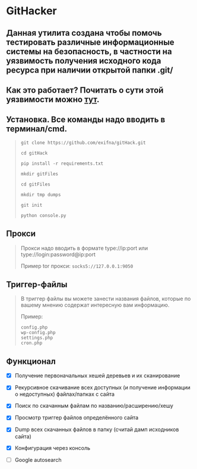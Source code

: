 # GitHacker

## Данная утилита создана чтобы помочь тестировать различные информационные системы на безопасность, в частности на уязвимость получения исходного кода ресурса при наличии открытой папки .git/

## Как это работает? Почитать о сути этой уязвимости можно [тут](https://medium.com/nuances-of-programming/%D0%BF%D1%80%D0%BE%D1%81%D1%82%D0%BE%D0%B9-%D1%81%D0%BF%D0%BE%D1%81%D0%BE%D0%B1-%D0%B2%D0%B7%D0%BB%D0%BE%D0%BC%D0%B0-%D1%81%D0%B0%D0%B9%D1%82%D0%B0-%D0%B4%D0%BB%D1%8F-%D0%BF%D0%BE%D0%BB%D1%83%D1%87%D0%B5%D0%BD%D0%B8%D1%8F-%D0%B5%D0%B3%D0%BE-git-%D0%B4%D0%B0%D0%BD%D0%BD%D1%8B%D1%85-5beed20619ee).

## Установка. Все команды надо вводить в терминал/cmd.

> `git clone https://github.com/exifna/gitHack.git`
> 
> `cd gitHack`
> 
> `pip install -r requirements.txt`
> 
> `mkdir gitFiles`
> 
> `cd gitFiles`
> 
> `mkdir tmp dumps`
> 
> `git init`
> 
> `python console.py`

## Прокси

> Прокси надо вводить в формате type://ip:port или type://login:password@ip:port
> 
> Пример tor прокси: `socks5://127.0.0.1:9050`

## Триггер-файлы
> В триггер файлы вы можете занести названия файлов, которые по вашему мнению содержат интересную вам информацию.
> 
> Пример:
> ```
> config.php
> wp-config.php
> settings.php
> cron.php 
> ```


## Функционал
- [x] Получение первоначальных хешей деревьев и их сканирование
- [x] Рекурсивное скачивание всех доступных (и получение информации о недоступных) файлах/папках с сайта 
- [x] Поиск по скачанным файлам по названию/расширению/хешу
- [x] Просмотр триггер файлов определённого сайта
- [x] Dump всех скачанных файлов в папку (считай дамп исходников сайта)
- [x] Конфигурация через консоль
- [ ] Google autosearch








